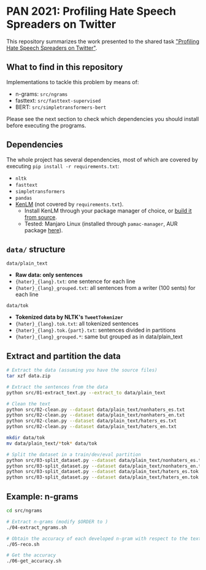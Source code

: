 # PAN 2021: Profiling Hate Speech Spreaders on Twitter

This repository summarizes the work presented to the shared task ["Profiling Hate Speech Spreaders on Twitter"](https://pan.webis.de/clef21/pan21-web/author-profiling.html).

## What to find in this repository

Implementations to tackle this problem by means of:
- n-grams: `src/ngrams`
- fasttext: `src/fasttext-supervised`
- BERT: `src/simpletransformers-bert`

Please see the next section to check which dependencies you should install before executing the programs.

## Dependencies

The whole project has several dependencies, most of which are covered by executing `pip install -r requirements.txt`:
- `nltk`
- `fasttext`
- `simpletransformers`
- `pandas`
- [KenLM](https://kheafield.com/code/kenlm/) (not covered by `requirements.txt`).
  - Install KenLM through your package manager of choice, or [build it from source](https://medium.com/tekraze/install-kenlm-binaries-on-ubuntu-language-model-inference-tool-33507000f33).
  - Tested: Manjaro Linux (installed through `pamac-manager`, AUR package [here](https://aur.archlinux.org/packages/kenlm/)).

## `data/` structure

`data/plain_text`
- **Raw data: only sentences**
- `{hater}_{lang}.txt`: one sentence for each line
- `{hater}_{lang}_grouped.txt`: all sentences from a writer (100 sents) for each line

`data/tok`
- **Tokenized data by NLTK's `TweetTokenizer`**
- `{hater}_{lang}.tok.txt`: all tokenized sentences
- `{hater}_{lang}.tok.{part}.txt`: sentences divided in partitions
- `{hater}_{lang}_grouped.*`: same but grouped as in data/plain_text

## Extract and partition the data
```bash
# Extract the data (assuming you have the source files)
tar xzf data.zip

# Extract the sentences from the data
python src/01-extract_text.py --extract_to data/plain_text

# Clean the text
python src/02-clean.py --dataset data/plain_text/nonhaters_es.txt
python src/02-clean.py --dataset data/plain_text/nonhaters_en.txt
python src/02-clean.py --dataset data/plain_text/haters_es.txt
python src/02-clean.py --dataset data/plain_text/haters_en.txt

mkdir data/tok
mv data/plain_text/*tok* data/tok

# Split the dataset in a train/dev/eval partition
python src/03-split_dataset.py --dataset data/plain_text/nonhaters_es.tok.txt
python src/03-split_dataset.py --dataset data/plain_text/nonhaters_en.tok.txt
python src/03-split_dataset.py --dataset data/plain_text/haters_es.tok.txt
python src/03-split_dataset.py --dataset data/plain_text/haters_en.tok.txt
```

## Example: n-grams
```bash
cd src/ngrams

# Extract n-grams (modify $ORDER to )
./04-extract_ngrams.sh

# Obtain the accuracy of each developed n-gram with respect to the text
./05-reco.sh

# Get the accuracy
./06-get_accuracy.sh
```
